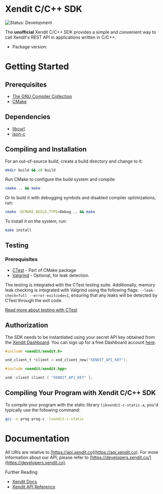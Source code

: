 # Xendit C/C++ SDK

![Status: Development](https://img.shields.io/badge/Status-Development-yellow)

The **unofficial** Xendit C/C++ SDK provides a simple and convenient way to
call Xendit's REST API in applications written in C/C++.

- Package version:

# Getting Started

## Prerequisites

- [The GNU Compiler Collection](https://gcc.gnu.org)
- [CMake](https://cmake.org)

## Dependencies

- [libcurl](https://curl.se/libcurl)
- [json-c](https://json-c.github.io/json-c/)

## Compiling and Installation

For an out-of-source build, create a build directory and change to it:

```bash
mkdir build && cd build
```

Run CMake to configure the build system and compile:

```bash
cmake .. && make
```

Or to build it with debugging symbols and disabled compiler optimizations, run:

```bash
cmake -DCMAKE_BUILD_TYPE=Debug .. && make
```

To install it on the system, run:

```bash
make install
```

## Testing

### Prerequisites

- [CTest](https://cmake.org/cmake/help/latest/module/CTest.html) - Part of
  CMake package
- [Valgrind](https://valgrind.org/) - Optional, for leak detection.

The testing is integrated with the CTest testing suite. Additionally, memory
leak checking is integrated with Valgrind using the following flags:
`--leak-check=full --error-exitcode=1`, ensuring that any leaks will be
detected by CTest through the exit code.

[Read more about testing with CTest](https://cmake.org/cmake/help/latest/module/CTest.html)

## Authorization

The SDK needs to be instantiated using your secret API key obtained from the
[Xendit Dashboard](https://dashboard.xendit.co/settings/developers#api-keys).
You can sign up for a free Dashboard account
[here](https://dashboard.xendit.co/register).

```c
#include <xendit/xendit.h>

xnd_client_t *client = xnd_client_new("XENDIT_API_KEY");
```

```c++
#include <xendit/xendit.hpp>

xnd::client client { "XENDIT_API_KEY" };
```

## Compiling Your Program with Xendit C/C++ SDK

To compile your program with the static library `libxendit-c-static.a`, you'd
typically use the following command:

```bash
gcc -o prog prog.c -lxendit-c-static
```

# Documentation

All URIs are relative to [https://api.xendit.co](https://api.xendit.co). For
more information about our API, please refer to
[https://developers.xendit.co/](https://developers.xendit.co).

Further Reading

- [Xendit Docs](https://docs.xendit.co)
- [Xendit API Reference](https://developers.xendit.co)
